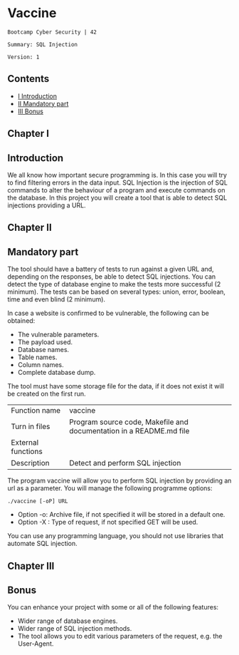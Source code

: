 # Vaccine

    Bootcamp Cyber Security | 42

    Summary: SQL Injection

    Version: 1

## Contents

- [I Introduction](chapter-i)
- [II Mandatory part](chapter-ii)
- [III Bonus](chapter-iii)

## Chapter I

## Introduction

We all know how important secure programming is.
In this case you will try to find filtering errors in the data input.
SQL Injection is the injection of SQL commands to alter the behaviour of a program and execute commands on the database.
In this project you will create a tool that is able to detect SQL injections providing a URL.

## Chapter II

## Mandatory part

The tool should have a battery of tests to run against a given URL and,
depending on the responses, be able to detect SQL injections.
You can detect the type of database engine to make the tests more successful (2 minimum).
The tests can be based on several types: union, error, boolean, time and even blind (2 minimum).

In case a website is confirmed to be vulnerable, the following can be obtained:

- The vulnerable parameters.
- The payload used.
- Database names.
- Table names.
- Column names.
- Complete database dump.

The tool must have some storage file for the data, if it does not exist it will be created on the first run.

| | |
|---|---|
| Function name      | vaccine
| Turn in files      | Program source code, Makefile and documentation in a README.md file
| External functions |
| Description        | Detect and perform SQL injection

The program vaccine will allow you to perform SQL injection by providing an url as a parameter.
You will manage the following programme options:

`./vaccine [-oP] URL`
- Option -o: Archive file, if not specified it will be stored in a default one.
- Option -X : Type of request, if not specified GET will be used.

You can use any programming language, you should not use libraries that automate
SQL injection.

## Chapter III

## Bonus

You can enhance your project with some or all of the following features:

- Wider range of database engines.
- Wider range of SQL injection methods.
- The tool allows you to edit various parameters of the request, e.g. the User-Agent.
